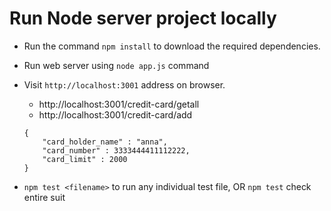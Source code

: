 # Run Node server project locally

* Run the command `npm install` to download the required dependencies.
* Run web server using `node app.js` command
* Visit `http://localhost:3001` address on browser.
    * http://localhost:3001/credit-card/getall
    * http://localhost:3001/credit-card/add
    ```
    {
        "card_holder_name" : "anna",
        "card_number" : 3333444411112222,
        "card_limit" : 2000
    }
    ```

* `npm test <filename>` to run any individual test file, OR `npm test` check entire suit

